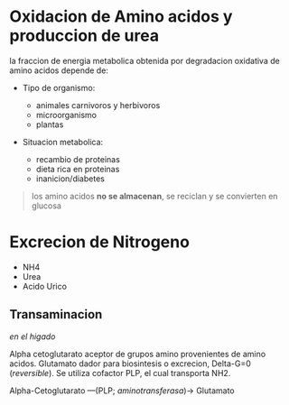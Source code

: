 
# Oxidacion de Amino acidos y produccion de urea 

la fraccion de energia metabolica obtenida por degradacion oxidativa de amino acidos depende de:

- Tipo de organismo:
	- animales carnivoros y herbivoros
	- microorganismo
	- plantas	

- Situacion metabolica:
	- recambio de proteinas
	- dieta rica en proteinas 
	- inanicion/diabetes

> los amino acidos **no se almacenan**, se reciclan y se convierten en glucosa


# Excrecion de Nitrogeno

- NH4
- Urea
- Acido Urico

## Transaminacion 
*en el higado*

Alpha cetoglutarato aceptor de grupos amino provenientes de amino acidos.
Glutamato dador para biosintesis o excrecion, Delta-G=0 (*reversible*).
Se utiliza cofactor PLP, el cual transporta NH2.

Alpha-Cetoglutarato —(PLP; *aminotransferasa*)→ Glutamato
